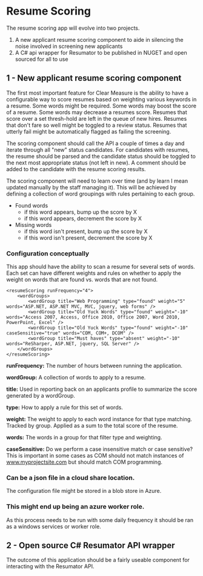 Resume Scoring
============

The resume scoring app will evolve into two projects.

1. A new applicant resume scoring component to aide in silencing the noise involved in screening new applicants
2. A C# api wrapper for Resumator to be published in NUGET and open sourced for all to use

## 1 - New applicant resume scoring component

The first most important feature for Clear Measure is the ability to have a configurable way to score resumes based on weighting various keywords in a resume.  Some words might be required.  Some words may boost the score of a resume.  Some words may decrease a resumes score.  Resumes that score over a set thresh-hold are left in the queue of new hires.  Resumes that don't fare so well might be toggled to a review status.  Resumes that utterly fail might be automatically flagged as failing the screening.

The scoring component should call the API a couple of times a day and iterate through all "new" status candidates.  For candidates with resumes, the resume should be parsed and the candidate status should be toggled to the next most appropriate status (not left in new).  A comment should be added to the candidate with the resume scoring results.

The scoring component will need to learn over time (and by learn I mean updated manually by the staff managing it).  This will be achieved by defining a collection of word groupings with rules pertaining to each group.  

- Found words
	- if this word appears, bump up the score by X
	- if this word appears, decrement the score by X
- Missing words
	- if this word isn't present, bump up the score by X
	- if this word isn't present, decrement the score by X

### Configuration conceptually
This app should have the ability to scan a resume for several sets of words.  Each set can have different weights and rules on whether to apply the weight on words that are found vs. words that are not found.

    <resumeScoring runFrequency="4">
	    <wordGroups>
	    	<wordGroup title="Web Programming" type="found" weight="5" words="ASP.NET, ASP.NET MVC, MVC, jquery, web forms" />
			<wordGroup title="Old Yuck Words" type="found" weight="-10" words="Access 2007, Access, Office 2010, Office 2007, Word 2010, PowerPoint, Excel" />
			<wordGroup title="Old Yuck Words" type="found" weight="-10" caseSensitive="true" words="COM, COM+, DCOM" />
			<wordGroup title="Must haves" type="absent" weight="-10" words="ReSharper, ASP.NET, jquery, SQL Server" />
	    </wordGroups>
	</resumeScoring>

**runFrequency:** The number of hours between running the application.

**wordGroup:** A collection of words to apply to a resume.

**title:** Used in reporting back on an applicants profile to summarize the score generated by a wordGroup.

**type:** How to apply a rule for this set of words.

**weight:** The weight to apply to each word instance for that type matching.  Tracked by group.  Applied as a sum to the total score of the resume.

**words:** The words in a group for that filter type and weighting.

**caseSensitive:** Do we perform a case insensitive match or case sensitive?  This is important in some cases as COM should not match instances of www.myprojectsite.com but should match COM programming.

### Can be a json file in a cloud share location.

The configuration file might be stored in a blob store in Azure.

### This might end up being an azure worker role.

As this process needs to be run with some daily frequency it should be ran as a windows services or worker role.

## 2 - Open source C# Resumator API wrapper 

The outcome of this application should be a fairly useable component for interacting with the Resumator API.
 
